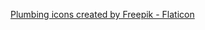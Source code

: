 <a href="https://www.flaticon.com/free-icons/plumbing" title="plumbing icons">Plumbing icons created by Freepik - Flaticon</a>